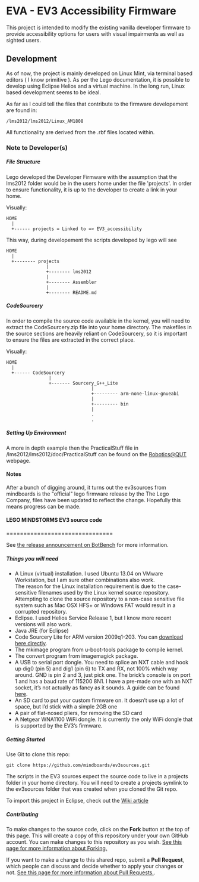 # EVA - EV3 Accessibility Firmware
This project is intended to modify the existing vanilla developer firmware 
to provide accessibility options for users with visual impairments as well 
as sighted users.


## Development
As of now, the project is mainly developed on Linux Mint, via terminal based
editors ( I know primitive ). As per the Lego documentation, it is possible
to develop using Eclipse Helios and a virtual machine. In the long run,
Linux based development seems to be ideal. 

As far as I could tell the files that contribute to the firmware developement
are found in:

	/lms2012/lms2012/Linux_AM1808 

All functionality are derived from the .rbf files located within.


### Note to Developer(s)
##### File Structure
Lego developed the Developer Firmware with the assumption that the lms2012 
folder would be in the users home under the file 'projects'. In order to ensure
functionality, it is up to the developer to create a link in your home.

Visually:

	HOME
	  |			
	  +------ projects = Linked to => EV3_accessibility

This way, during developement the scripts developed by lego will see

	HOME
	  |
	  +-------- projects
				   |
				   +-------- lms2012
				   |
				   +-------- Assembler
				   |
				   +-------- README.md


##### CodeSourcery
In order to compile the source code available in the kernel, you will need to
extract the CodeSourcery.zip file into your home directory. The makefiles in 
the source sections are heavily reliant on CodeSourcery, so it is important to
ensure the files are extracted in the correct place.  

Visually:

	HOME
	  |
	  +------ CodeSourcery
					|
					+------- Sourcery_G++_Lite
									|
									+--------- arm-none-linux-gnueabi
									|
									+--------- bin
									|
									.
									.
									

##### Setting Up Environment
A more in depth example then the PracticalStuff file in /lms2012/lms2012/doc/PracticalStuff 
can be found on the [Robotics@QUT](https://wiki.qut.edu.au/display/cyphy/EV3+Build+Environment+and+Compilation)
webpage.


#### Notes
After a bunch of digging around, it turns out the ev3sources from mindboards is the "official" lego firmware release by the The Lego Company, files have been updated to reflect
the change. Hopefully this means progress can be made.
#### LEGO MINDSTORMS EV3 source code
===============================

See [the release announcement on BotBench][1] for more information.

##### Things you will need

* A Linux (virtual) installation.  I used Ubuntu 13.04 on VMware Workstation, but I am sure other combinations also work.   
The reason for the Linux installation requirement is due to the case-sensitive filenames used by the Linux kernel source repository. Attempting to clone the source repository to a non-case sensitive file system such as Mac OSX HFS+ or Windows FAT would result in a corrupted repository.
* Eclipse.  I used Helios Service Release 1, but I know more recent versions will also work.
* Java JRE (for Eclipse)
* Code Sourcery Lite for ARM version 2009q1-203.  You can [download here directly][4].
* The mkimage program from u-boot-tools package to compile kernel.
* The convert program from imagemagick package.
* A USB to serial port dongle.  You need to splice an NXT cable and hook up dig0 (pin 5) and dig1 (pin 6) to TX and RX, not 100% which way around.  GND is pin 2 and 3, just pick one.  The brick’s console is on port 1 and has a baud rate of 115200 8N1.  I have a pre-made one with an NXT socket, it’s not actually as fancy as it sounds. A guide can be found [here][5].
* An SD card to put your custom firmware on. It doesn’t use up a lot of space, but I’d stick with a simple 2GB one
* A pair of flat-nosed pliers, for removing the SD card
* A Netgear WNA1100 WiFi dongle.  It is currently the only WiFi dongle that is supported by the EV3’s firmware.

##### Getting Started

Use Git to clone this repo:

    git clone https://github.com/mindboards/ev3sources.git

The scripts in the EV3 sources expect the source code to live in a projects folder in your home directory. You will need to create a  projects symlink to the ev3sources folder that was created when you cloned the Git repo.

To import this project in Eclipse, check out the [Wiki article][6]

##### Contributing

To make changes to the source code, click on the **Fork** button at the top of this page. This will create a copy of this repository under your own GitHub account. You can make changes to this repository as you wish. [See this page for more information about Forking.][2]

If you want to make a change to this shared repo, submit a **Pull Request**, which people can discuss and decide whether to apply your changes or not. [See this page for more information about Pull Requests.][3].

  [1]: http://botbench.com/blog/2013/07/31/lego-mindstorms-ev3-source-code-available/
  [2]: https://help.github.com/articles/fork-a-repo
  [3]: https://help.github.com/articles/using-pull-requests
  [4]: http://go.mentor.com/2ig4q
  [5]: http://botbench.com/blog/2013/08/15/ev3-creating-console-cable/
  [6]: https://github.com/mindboards/ev3sources/wiki/Eclipse-import


